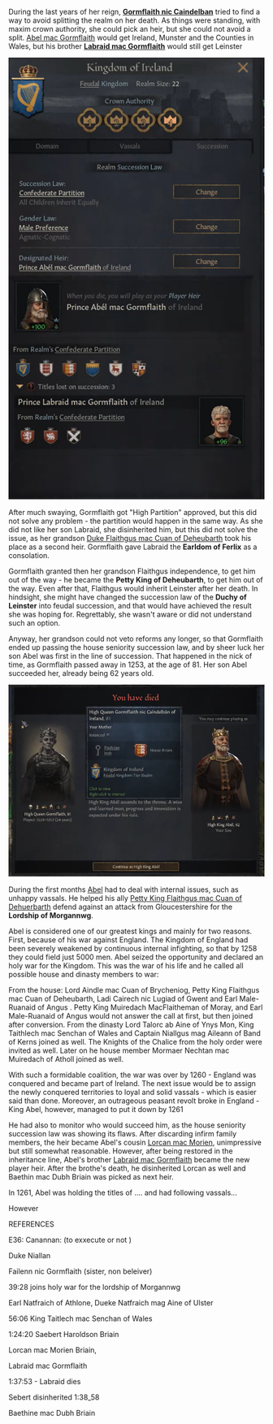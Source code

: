 During the last years of her reign, **[Gormflaith nic Caindelban](../p/gormflaith_nic_caindelban_1171.md)** tried to find a way to avoid splitting the realm on her death. As things were standing, with maxim crown authority, she could pick an heir, but she could not avoid a split. [Abel mac Gormflaith](../p/abel_mac_gormflaith_1190.md) would get Ireland, Munster and the Counties in Wales, but his brother **[Labraid mac Gormflaith](../p/labraid_mac_gormflaith_1188.md)** would still get Leinster

![image](15-X/split1.png)

After much swaying, Gormflaith got "High Partition" approved, but this did not solve any problem - the partition would happen in the same way. As she did not like her son Labraid, she disinherited him, but this did not solve the issue, as her grandson [Duke Flaithgus mac Cuan of Deheubarth](../p/flaithgus_mac_cuan_1236.md) took his place as a second heir. Gormflaith gave Labraid the **Earldom of Ferlix** as a consolation.

Gormflaith granted then her grandson Flaithgus independence, to get him out of the way - he became the **Petty King of Deheubarth**, to get him out of the way. Even after that, Flaithgus would inherit Leinster after her death. In hindsight, she might have changed the succession law of the **Duchy of Leinster** into feudal succession, and that would have achieved the result she was hoping for. Regrettably, she wasn't aware or did not understand such an option. 

Anyway, her grandson could not veto reforms any longer, so that Gormflaith ended up passing the house seniority succession law, and by sheer luck her son Abel was first in the line of succession. That happened in the nick of time, as Gormflaith passed away in 1253, at the age of 81. Her son Abel succeeded her, already being 62 years old.  

![image](15-X/death1.png)

During the first months [Abel](..p/abel_mac_gormflaith_1190.md) had to deal with internal issues, such as unhappy vassals. He helped his ally [Petty King Flaithgus mac Cuan of Dehuerbarth](../p/flaithgus_mac_cuan_1236.md)  defend against an attack from Gloucestershire for the **Lordship of Morgannwg**.

Abel is considered one of our greatest kings and mainly for two reasons. First, because of his war against England. The Kingdom of England had been severely weakened by continuous internal infighting, so that by 1258 they could field just 5000 men. Abel seized the opportunity and declared an holy war for the Kingdom. This was the war of his life and he called all possible house and dinasty members to war: 

From the house:  Lord Aindle mac Cuan of Brycheniog, Petty King Flaithgus mac Cuan of Deheubarth, Ladi Cairech nic Lugiad of Gwent and Earl Male-Ruanaid of Angus . Petty King Muiredach MacFlaitheman of Moray,  and Earl Male-Ruanaid of Angus would not answer the call  at first, but then joined after conversion. From the dinasty Lord Talorc ab Aine of Ynys Mon, King Taithlech mac Senchan of Wales and Captain Niallgus mag Aileann of Band of Kerns joined as well.  The Knights of the Chalice from the holy order were invited as well. Later on he house member  Mormaer Nechtan mac Muiredach of Atholl joined as well.

With such a formidable coalition, the war was over by 1260 - England was conquered and became part of Ireland. The next issue would be to assign the newly conquered territories to loyal and solid vassals - which is easier said than done. Moreover, an outrageous peasant revolt broke in England - King Abel, however, managed to put it down by 1261

He had also to monitor who would succeed him, as the  house seniority succession law was showing its flaws. After discarding infirm family members, the heir became Abel's cousin [Lorcan mac Morien](../p/lorcan_mac_morien_1204.md), unimpressive but still somewhat reasonable. However, after being restored in the inheritance line, Abel's brother [Labraid mac Gormflaith](../p/labraid_mac_gormflaith_1188.md) became the new player heir.  After the brothe's death, he disinherited Lorcan as well and Baethin mac Dubh Briain was picked as next heir.

In 1261, Abel was holding the titles of .... and had following vassals... 

However



REFERENCES

E36: Canannan: (to exxecute or not )



Duke Niallan

Failenn nic Gormflaith (sister, non beleiver)

39:28 joins holy war for the lordship of Morgannwg 

Earl Natfraich of Athlone, Dueke Natfraich mag Aine of Ulster

56:06 King Taitlech mac Senchan of Wales

1:24:20 Saebert  Haroldson Briain

Lorcan mac Morien Briain,  

 Labraid mac Gormflaith

1:37:53 - Labraid dies

Sebert disinherited 1:38_58

Baethine mac Dubh Briain